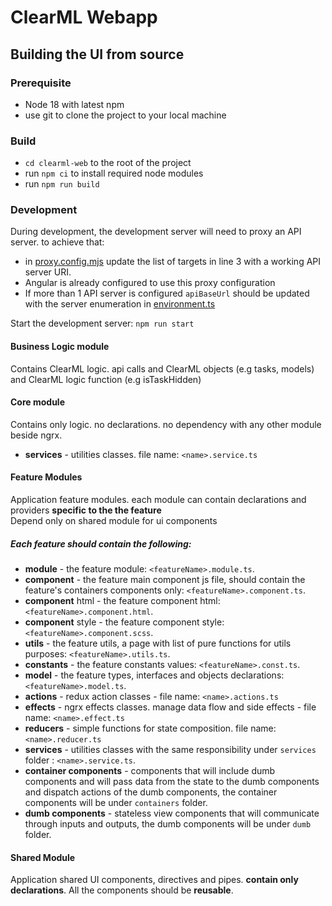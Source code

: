# ClearML Webapp

## Building the UI from source
### Prerequisite
* Node 18 with latest npm
* use git to clone the project to your local machine 

### Build
* `cd clearml-web` to the root of the project
* run `npm ci` to install required node modules
* run `npm run build`


### Development
During development, the development server will need to proxy an API server. to achieve that:
* in [proxy.config.mjs](proxy.config.mjs) update the list of targets in line 3 with a working API server URI.
* Angular is already configured to use this proxy configuration
* If more than 1 API server is configured `apiBaseUrl` should be updated with the server enumeration in [environment.ts](src%2Fenvironments%2Fenvironment.ts) 

Start the development server: `npm run start`

#### Business Logic module
Contains ClearML logic. api calls and ClearML objects (e.g tasks, models) and ClearML logic function (e.g isTaskHidden)

#### Core module
Contains only logic. no declarations. no dependency with any other module beside ngrx.
- **services** - utilities classes. file name: `<name>.service.ts`

#### Feature Modules
Application feature modules. each module can contain declarations and providers **specific to the the feature**  
Depend only on shared module for ui components

##### Each feature should contain the following: 
- **module** - the feature module: `<featureName>.module.ts`. 
- **component** - the feature main component js file, should contain the feature's containers components only: `<featureName>.component.ts`. 
- **component** html - the feature component html: `<featureName>.component.html`. 
- **component** style - the feature component style: `<featureName>.component.scss`.
- **utils** - the feature utils, a page with list of pure functions for utils purposes: `<featureName>.utils.ts`.
- **constants** - the feature constants values: `<featureName>.const.ts`. 
- **model** - the feature types, interfaces and objects declarations: `<featureName>.model.ts`.
- **actions** - redux action classes - file name: `<name>.actions.ts`
- **effects** - ngrx effects classes. manage data flow and side effects - file name: `<name>.effect.ts`
- **reducers** - simple functions for state composition. file name: `<name>.reducer.ts`
- **services** - utilities classes with the same responsibility under `services` folder : `<name>.service.ts`.
- **container components** - components that will include dumb components and will pass data from the state to the dumb components and dispatch actions of the dumb components, the container components will be under `containers` folder.
- **dumb components** - stateless view components that will communicate through inputs and outputs, the dumb components will be under `dumb` folder. 

#### Shared Module
Application shared UI components, directives and pipes. **contain only declarations**.
All the components should be **reusable**.

